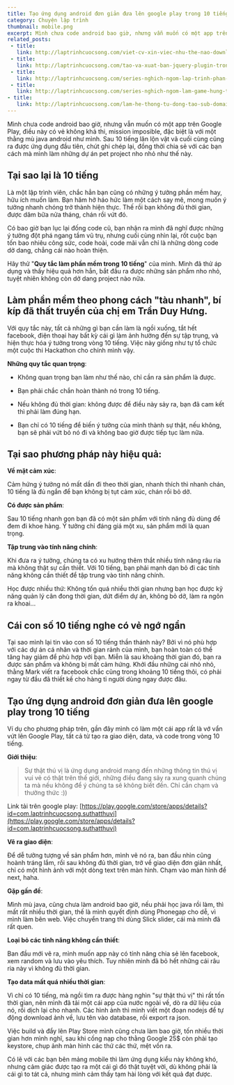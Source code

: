 ```yaml
---
title: Tạo ứng dụng android đơn giản đưa lên google play trong 10 tiếng
category: Chuyện lập trình
thumbnail: mobile.png
excerpt: Mình chưa code android bao giờ, nhưng vẫn muốn có một app trên Google Play, điều này có vẻ không khả thi, mission imposible, đặc biệt là với một thằng mù java android như mình. Sau 10 tiếng lăn lộn vật vã cuối cùng cũng ra được ứng dụng đầu tiên, chút ghi chép lại, đồng thời chia sẻ với các bạn cách mà mình làm những dự án pet project nho nhỏ như thế này.
related_posts:
 - title: 
   link: http://laptrinhcuocsong.com/viet-cv-xin-viec-nhu-the-nao-download-mau-cv.html
 - title: 
   link: http://laptrinhcuocsong.com/tao-va-xuat-ban-jquery-plugin-trong-30-phut.html
 - title: 
   link: http://laptrinhcuocsong.com/series-nghich-ngom-lap-trinh-phan-mem-paint-ve-tren-web-html5-javascript.html
 - title: 
   link: http://laptrinhcuocsong.com/series-nghich-ngom-lam-game-hung-trung.html
- title: 
   link: http://laptrinhcuocsong.com/lam-he-thong-tu-dong-tao-sub-domain-bang-php.html
---
```

Mình chưa code android bao giờ, nhưng vẫn muốn có một app trên Google Play, điều này có vẻ không khả thi, mission imposible, đặc biệt là với một thằng mù java android như mình. Sau 10 tiếng lăn lộn vật vã cuối cùng cũng ra được ứng dụng đầu tiên, chút ghi chép lại, đồng thời chia sẻ với các bạn cách mà mình làm những dự án pet project nho nhỏ như thế này.

## Tại sao lại là 10 tiếng

Là một lập trình viên, chắc hẳn bạn cũng có những ý tưởng phần mềm hay, hữu ích muốn làm. Bạn hăm hở háo hức làm một cách say mê, mong muốn ý tưởng nhanh chóng trở thành hiện thực. Thế rồi bạn không đủ thời gian, được dăm bữa nửa tháng, chán rồi vứt đó.

Có bao giờ bạn lục lại đống code cũ, bạn nhận ra mình đã nghĩ được những ý tưởng đột phá ngang tầm vũ trụ, nhưng cuối cùng nhìn lại, rốt cuộc bạn tốn bao nhiêu công sức, code hoài, code mãi vẫn chỉ là những dòng code dở dang, chẳng cái nào hoàn thiện.

Hãy thử "**Quy tắc làm phần mềm trong 10 tiếng**" của mình. Mình đã thử áp dụng và thấy hiệu quả hơn hẳn, bắt đầu ra được những sản phẩm nho nhỏ, tuyệt nhiên không còn dở dang project nào nữa.

## Làm phần mềm theo phong cách "tàu nhanh", bí kíp đã thất truyền của chị em Trần Duy Hưng.

Với quy tắc này, tất cả những gì bạn cần làm là ngồi xuống, tắt hết facebook, điện thoại hay bất kỳ cái gì làm ảnh hưởng đến sự tập trung, và hiện thực hóa ý tưởng trong vòng 10 tiếng. Việc này giống như tự tổ chức một cuộc thi Hackathon cho chính mình vậy.

**Những quy tắc quan trọng**:

- Không quan trọng bạn làm như thế nào, chỉ cần ra sản phẩm là được.

- Bạn phải chắc chắn hoàn thành nó trong 10 tiếng.

- Nếu không đủ thời gian: không được để điều này sảy ra, bạn đã cam kết thì phải làm đúng hạn.

- Bạn chỉ có 10 tiếng để biến ý tưởng của mình thành sự thật, nếu không, bạn sẽ phải vứt bỏ nó đi và không bao giờ được tiếp tục làm nữa.

## Tại sao phương pháp này hiệu quả:

**Về mặt cảm xúc**:

Cảm hứng ý tưởng nó mất dần đi theo thời gian, nhanh thích thì nhanh chán, 10 tiếng là đủ ngắn để bạn không bị tụt cảm xúc, chán rồi bỏ dở.

**Có được sản phẩm**:

Sau 10 tiếng nhanh gọn bạn đã có một sản phẩm với tính năng đủ dùng để đem đi khoe hàng. Ý tưởng chỉ đáng giá một xu, sản phẩm mới là quan trọng.

**Tập trung vào tính năng chính**:

Khi đưa ra ý tưởng, chúng ta có xu hướng thêm thắt nhiều tính năng râu ria mà không thật sự cần thiết. Với 10 tiếng, bạn phải mạnh dạn bỏ đi các tính năng không cần thiết để tập trung vào tính năng chính.

Học được nhiều thứ: Không tốn quá nhiều thời gian nhưng bạn học được kỹ năng quản lý cân đong thời gian, dứt điểm dự án, không bỏ dở,  làm ra ngôn ra khoai...

## Cái con số 10 tiếng nghe có vẻ ngớ ngẩn

Tại sao mình lại tin vào con số 10 tiếng thần thánh này? Bởi vì nó phù hợp với các dự án cá nhân và thời gian rảnh của mình, bạn hoàn toàn có thể tăng hay giảm để phù hợp với bạn. Miễn là sau khoảng thời gian đó, bạn ra được sản phẩm và không bị mất cảm hứng. Khởi đầu những cái nhỏ nhỏ, thằng Mark viết ra facebook chắc cũng trong khoảng 10 tiếng thôi, có phải ngay từ đầu đã thiết kế cho hàng tỉ người dùng ngay được đâu.

## Tạo ứng dụng android đơn giản đưa lên google play trong 10 tiếng

Ví dụ cho phương pháp trên, gần đây mình có làm một cái app rất là vớ vẩn vứt lên Google Play, tất cả từ tạo ra giao diện, data, và code trong vòng 10 tiếng.

**Giới thiệu**:

> Sự thật thú vị là ứng dụng android mang đến những thông tin thú vị vui vẻ có thật trên thế giới, những điều đang sảy ra xung quanh chúng ta mà nếu không để ý chúng ta sẽ không biết đến. Chỉ cần chạm và thưởng thức :))

Link tải trên google play: [https://play.google.com/store/apps/details?id=com.laptrinhcuocsong.suthatthuvi](https://play.google.com/store/apps/details?id=com.laptrinhcuocsong.suthatthuvi)

**Vẽ ra giao diện**:

Để dễ tưởng tượng về sản phẩm hơn, mình vẽ nó ra, ban đầu nhìn cũng hoành tráng lắm, rồi sau không đủ thời gian, trở về giao diện đơn giản nhất, chỉ có một hình ảnh với một dòng text trên màn hình. Chạm vào màn hình để next, haha.

**Gặp gấn đề**:

Mình mù java, cũng chưa làm android bao giờ, nếu phải học java rồi làm, thì mất rất nhiều thời gian, thế là mình quyết định dùng Phonegap cho dễ, vì mình làm bên web. Việc chuyển trang thì dùng Slick slider, cái mà mình đã rất quen.

**Loại bỏ các tính năng không cần thiết**:

Ban đầu mới vẽ ra, mình muốn app này có tính năng chia sẻ lên facebook, xem random và lưu vào yêu thích. Tuy nhiên mình đã bỏ hết những cái râu ria này vì không đủ thời gian.

**Tạo data mất quá nhiều thời gian**:

Vì chỉ có 10 tiếng, mà ngồi tìm ra được hàng nghìn "sự thật thú vị" thì rất tốn thời gian, nên mình đã tải một cái app của nước ngoài về, dò ra dữ liệu của nó, rồi dịch lại cho nhanh. Các hình ảnh thì mình viết một đoạn nodejs để tự động download ảnh về, lưu tên vào database, rồi export ra json.

Việc build và đẩy lên Play Store mình cũng chưa làm bao giờ, tốn nhiều thời gian hơn mình nghĩ, sau khi cống nạp cho thằng Google 25$ còn phải tạo keystore, chụp ảnh màn hình các thứ các thứ, mệt vồn ra.

Có lẽ với các bạn bên mảng mobile thì làm ứng dụng kiểu này không khó, nhưng cảm giác được tạo ra một cái gì đó thật tuyệt vời, dù không phải là cái gì to tát cả, nhưng mình cảm thấy tạm hài lòng với kết quả đạt được.
